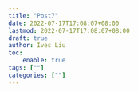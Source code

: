 ```yaml
---
title: "Post7"
date: 2022-07-17T17:08:07+08:00
lastmod: 2022-07-17T17:08:07+08:00
draft: true
author: Ives Liu
toc: 
    enable: true
tags: [""]
categories: [""]
---
```



